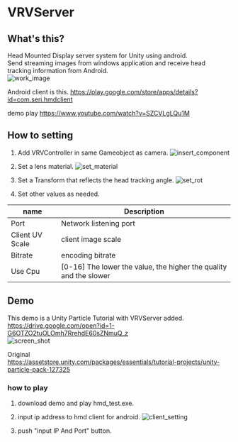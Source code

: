# VRVServer

## What's this?
Head Mounted Display server system for Unity using android.  
Send streaming images from windows application and receive head tracking information from Android.  
![work_image](http://drive.google.com/uc?export=view&id=11nvW7HNptyBd0bJbXEqdW3aFT4RygGW3)

Android client is this.
https://play.google.com/store/apps/details?id=com.seri.hmdclient


demo play
https://www.youtube.com/watch?v=SZCVLgLQu1M


## How to setting

1. Add VRVController in same Gameobject as camera.
![insert_component](http://drive.google.com/uc?export=view&id=1GxA0WWejB7x7Rvl4xpiy8dCTc63ily2e)

2. Set a lens material.
![set_material](http://drive.google.com/uc?export=view&id=19eMjxGDNjke9dSrZDsjL40Vj9l4Jw1eq)

3. Set a Transform that reflects the head tracking angle.
![set_rot](http://drive.google.com/uc?export=view&id=1uzq7VVe5Gk-cPYvvTskv67szkpE2DpJ0)

4. Set other values as needed.

|name|Description|
----|----
|Port|Network listening port|
|Client UV Scale|client image scale|
|Bitrate|encoding bitrate|
|Use Cpu|[0-16] The lower the value, the higher the quality and the slower|

## Demo
This demo is a Unity Particle Tutorial with VRVServer added.  
https://drive.google.com/open?id=1-G6OTZO2tuOLOmh7RrehdE60sZNmuQ_z  
![screen_shot](http://drive.google.com/uc?export=view&id=12UK5TBf-BnqvtwT-878_EDp9p4Dkr_Ya)  

Original  
https://assetstore.unity.com/packages/essentials/tutorial-projects/unity-particle-pack-127325

### how to play
1. download demo and play hmd_test.exe. 
2. input ip address to hmd client for android. 
![client_setting](http://drive.google.com/uc?export=view&id=1SoBqVSSisKGCfLCijd1LY4LPoBCBCeZT)

3. push "input IP And Port" button. 

